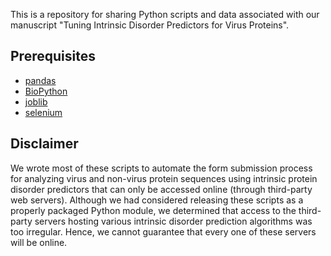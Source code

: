 This is a repository for sharing Python scripts and data associated with our manuscript "Tuning Intrinsic Disorder Predictors for Virus Proteins".

## Prerequisites
* [pandas](https://pandas.pydata.org/)
* [BioPython](https://biopython.org/)
* [joblib](https://joblib.readthedocs.io/en/latest/)
* [selenium](https://pypi.org/project/selenium/)

## Disclaimer
We wrote most of these scripts to automate the form submission process for analyzing virus and non-virus protein sequences using intrinsic protein disorder predictors that can only be accessed online (through third-party web servers).
Although we had considered releasing these scripts as a properly packaged Python module, we determined that access to the third-party servers hosting various intrinsic disorder prediction algorithms was too irregular.
Hence, we cannot guarantee that every one of these servers will be online.
